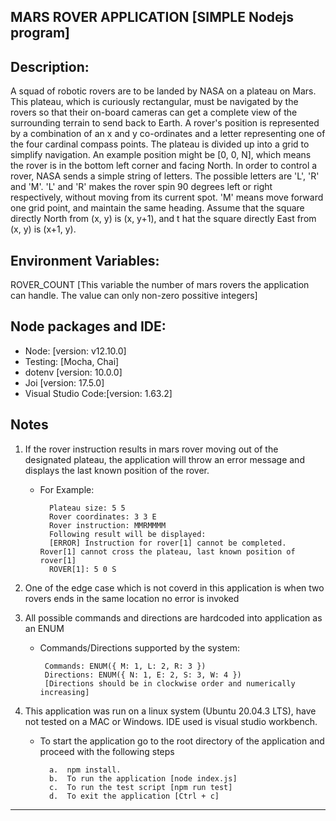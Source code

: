 MARS ROVER APPLICATION [SIMPLE Nodejs program]
--
Description:
-
A squad of robotic rovers are to be landed by NASA on a plateau on Mars.
This plateau, which is curiously rectangular, must be navigated by the rovers 
so that their on-board cameras can get a complete view of the surrounding 
terrain to send back to Earth.
A rover's position is represented by a combination of an x and y co-ordinates 
and a letter representing one of the four cardinal compass points. 
The plateau is divided up into a grid to simplify navigation. 
An example position might be [0, 0, N], which means the rover is in 
the bottom left corner and facing North.
In order to control a rover, NASA sends a simple string of letters. 
The possible letters are 'L', 'R' and 'M'. 'L' and 'R' makes the rover 
spin 90 degrees left or right respectively, without moving from its current spot.
'M' means move forward one grid point, and maintain the same heading.
Assume that the square directly North from (x, y) is (x, y+1), and t
hat the square directly East from (x, y) is (x+1, y).

Environment Variables:
-
ROVER_COUNT [This variable the number of mars rovers the application can handle. 
The value can only non-zero possitive integers]

Node packages and IDE:
-
* Node: [version: v12.10.0]
* Testing: [Mocha, Chai]
* dotenv [version: 10.0.0]
* Joi [version: 17.5.0]
* Visual Studio Code:[version: 1.63.2]

Notes
-
1.  If the rover instruction results in mars rover moving out of the designated plateau, 
    the application will throw an error message and displays the last known position of the rover. 
    
    * For Example: 
    
            Plateau size: 5 5
            Rover coordinates: 3 3 E
            Rover instruction: MMRMMMM
            Following result will be displayed:
            [ERROR] Instruction for rover[1] cannot be completed. Rover[1] cannot cross the plateau, last known position of rover[1]
            ROVER[1]: 5 0 S

2.  One of the edge case which is not coverd in this application is when two rovers ends in the 
    same location no error is invoked

3.  All possible commands and directions are hardcoded into application as an ENUM
    
    * Commands/Directions supported by the system: 
            
           Commands: ENUM({ M: 1, L: 2, R: 3 })
           Directions: ENUM({ N: 1, E: 2, S: 3, W: 4 })
           [Directions should be in clockwise order and numerically increasing]

4.  This application was run on a linux system (Ubuntu 20.04.3 LTS), have not 
    tested on a MAC or Windows. IDE used is visual studio workbench. 
    
    * To start the application go to the root directory of the application and proceed with the following steps
    
            a.  npm install.
            b.  To run the application [node index.js]
            c.  To run the test script [npm run test]
            d.  To exit the application [Ctrl + c]
    
****************************************************************************************************
